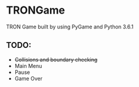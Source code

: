 # TRONGame #
TRON Game built by using PyGame and Python 3.6.1

## TODO: ##

* <s>Collisions and boundary checking</s>
* Main Menu
* Pause
* Game Over
